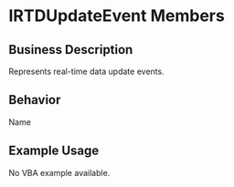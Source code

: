 # IRTDUpdateEvent Members

## Business Description
Represents real-time data update events.

## Behavior
Name

## Example Usage
No VBA example available.